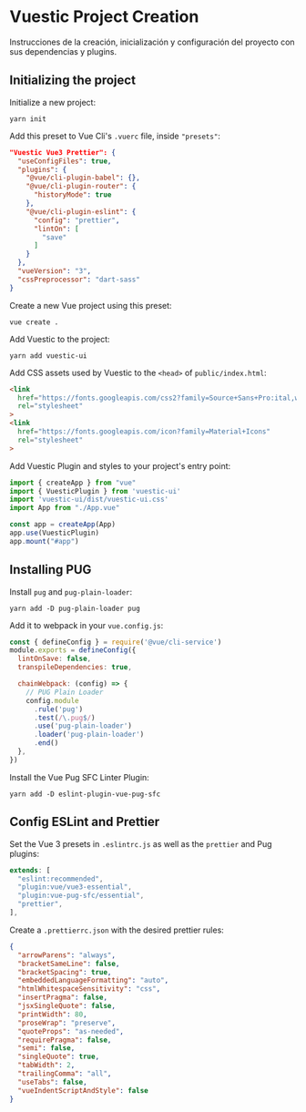 # Vuestic Project Creation
Instrucciones de la creación, inicialización y configuración del proyecto con sus dependencias y plugins.

## Initializing the project

Initialize a new project:

	yarn init

Add this preset to Vue Cli's `.vuerc` file, inside `"presets"`:

```json
"Vuestic Vue3 Prettier": {
  "useConfigFiles": true,
  "plugins": {
    "@vue/cli-plugin-babel": {},
    "@vue/cli-plugin-router": {
      "historyMode": true
    },
    "@vue/cli-plugin-eslint": {
      "config": "prettier",
      "lintOn": [
        "save"
      ]
    }
  },
  "vueVersion": "3",
  "cssPreprocessor": "dart-sass"
}
```
Create a new Vue project using this preset:

	vue create .

Add Vuestic to the project:

	yarn add vuestic-ui

Add CSS assets used by Vuestic to the `<head>` of `public/index.html`:

```html
<link
  href="https://fonts.googleapis.com/css2?family=Source+Sans+Pro:ital,wght@0,400;1,700&display=swap"
  rel="stylesheet"
>
<link
  href="https://fonts.googleapis.com/icon?family=Material+Icons"
  rel="stylesheet"
>
```
Add Vuestic Plugin and styles to your project's entry point:
```javascript
import { createApp } from "vue"
import { VuesticPlugin } from 'vuestic-ui'
import 'vuestic-ui/dist/vuestic-ui.css'
import App from "./App.vue"

const app = createApp(App)
app.use(VuesticPlugin)
app.mount("#app")
```

## Installing PUG

Install `pug` and `pug-plain-loader`:

	yarn add -D pug-plain-loader pug

Add it to webpack in your `vue.config.js`:

```javascript
const { defineConfig } = require('@vue/cli-service')
module.exports = defineConfig({
  lintOnSave: false,
  transpileDependencies: true,

  chainWebpack: (config) => {
    // PUG Plain Loader
    config.module
      .rule('pug')
      .test(/\.pug$/)
      .use('pug-plain-loader')
      .loader('pug-plain-loader')
      .end()
  },
})
```
Install the Vue Pug SFC Linter Plugin:

	yarn add -D eslint-plugin-vue-pug-sfc


## Config ESLint and Prettier

Set the Vue 3 presets in `.eslintrc.js` as well as the `prettier` and Pug plugins:

```javascript
extends: [
  "eslint:recommended",
  "plugin:vue/vue3-essential",
  "plugin:vue-pug-sfc/essential",
  "prettier",
],
```

Create a `.prettierrc.json` with the desired prettier rules:

```json
{
  "arrowParens": "always",
  "bracketSameLine": false,
  "bracketSpacing": true,
  "embeddedLanguageFormatting": "auto",
  "htmlWhitespaceSensitivity": "css",
  "insertPragma": false,
  "jsxSingleQuote": false,
  "printWidth": 80,
  "proseWrap": "preserve",
  "quoteProps": "as-needed",
  "requirePragma": false,
  "semi": false,
  "singleQuote": true,
  "tabWidth": 2,
  "trailingComma": "all",
  "useTabs": false,
  "vueIndentScriptAndStyle": false
}
```

